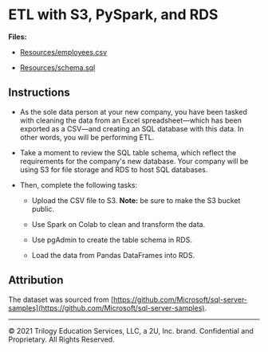 # ETL with S3, PySpark, and RDS

**Files:**

* [Resources/employees.csv](Resources/employee.csv)

* [Resources/schema.sql](Resources/schema.sql)

## Instructions

* As the sole data person at your new company, you have been tasked with cleaning the data from an Excel spreadsheet—which has been exported as a CSV—and creating an SQL database with this data. In other words, you will be performing ETL.

* Take a moment to review the SQL table schema, which reflect the requirements for the company's new database. Your company will be using S3 for file storage and RDS to host SQL databases.

* Then, complete the following tasks:

  * Upload the CSV file to S3. **Note:** be sure to make the S3 bucket public.

  * Use Spark on Colab to clean and transform the data.

  * Use pgAdmin to create the table schema in RDS.

  * Load the data from Pandas DataFrames into RDS.

## Attribution

The dataset was sourced from [https://github.com/Microsoft/sql-server-samples](https://github.com/Microsoft/sql-server-samples).

---

© 2021 Trilogy Education Services, LLC, a 2U, Inc. brand.  Confidential and Proprietary.  All Rights Reserved.